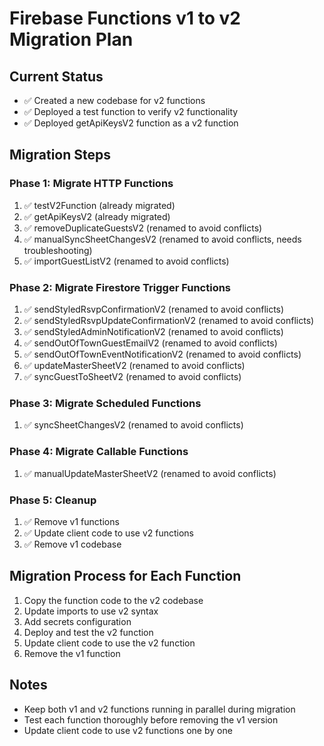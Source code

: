 # Firebase Functions v1 to v2 Migration Plan

## Current Status

- ✅ Created a new codebase for v2 functions
- ✅ Deployed a test function to verify v2 functionality
- ✅ Deployed getApiKeysV2 function as a v2 function

## Migration Steps

### Phase 1: Migrate HTTP Functions

1. ✅ testV2Function (already migrated)
2. ✅ getApiKeysV2 (already migrated)
3. ✅ removeDuplicateGuestsV2 (renamed to avoid conflicts)
4. ✅ manualSyncSheetChangesV2 (renamed to avoid conflicts, needs troubleshooting)
5. ✅ importGuestListV2 (renamed to avoid conflicts)

### Phase 2: Migrate Firestore Trigger Functions

1. ✅ sendStyledRsvpConfirmationV2 (renamed to avoid conflicts)
2. ✅ sendStyledRsvpUpdateConfirmationV2 (renamed to avoid conflicts)
3. ✅ sendStyledAdminNotificationV2 (renamed to avoid conflicts)
4. ✅ sendOutOfTownGuestEmailV2 (renamed to avoid conflicts)
5. ✅ sendOutOfTownEventNotificationV2 (renamed to avoid conflicts)
6. ✅ updateMasterSheetV2 (renamed to avoid conflicts)
7. ✅ syncGuestToSheetV2 (renamed to avoid conflicts)

### Phase 3: Migrate Scheduled Functions

1. ✅ syncSheetChangesV2 (renamed to avoid conflicts)

### Phase 4: Migrate Callable Functions

1. ✅ manualUpdateMasterSheetV2 (renamed to avoid conflicts)

### Phase 5: Cleanup

1. ✅ Remove v1 functions
2. ✅ Update client code to use v2 functions
3. ✅ Remove v1 codebase

## Migration Process for Each Function

1. Copy the function code to the v2 codebase
2. Update imports to use v2 syntax
3. Add secrets configuration
4. Deploy and test the v2 function
5. Update client code to use the v2 function
6. Remove the v1 function

## Notes

- Keep both v1 and v2 functions running in parallel during migration
- Test each function thoroughly before removing the v1 version
- Update client code to use v2 functions one by one
